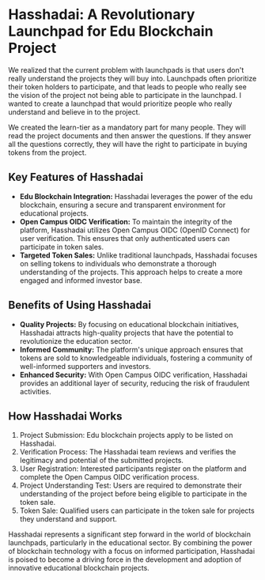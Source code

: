 # Hasshadai: A Revolutionary Launchpad for Edu Blockchain Project
We realized that the current problem with launchpads is that users don't really understand the projects they will buy into. Launchpads often prioritize their token holders to participate, and that leads to people who really see the vision of the project not being able to participate in the launchpad. I wanted to create a launchpad that would prioritize people who really understand and believe in to the project. 

We created the learn-tier as a mandatory part for many people. They will read the project documents and then answer the questions. If they answer all the questions correctly, they will have the right to participate in buying tokens from the project.

## Key Features of Hasshadai

- **Edu Blockchain Integration:** Hasshadai leverages the power of the edu blockchain, ensuring a secure and transparent environment for educational projects.
- **Open Campus OIDC Verification:** To maintain the integrity of the platform, Hasshadai utilizes Open Campus OIDC (OpenID Connect) for user verification. This ensures that only authenticated users can participate in token sales.
- **Targeted Token Sales:** Unlike traditional launchpads, Hasshadai focuses on selling tokens to individuals who demonstrate a thorough understanding of the projects. This approach helps to create a more engaged and informed investor base.

## Benefits of Using Hasshadai

- **Quality Projects:** By focusing on educational blockchain initiatives, Hasshadai attracts high-quality projects that have the potential to revolutionize the education sector.
- **Informed Community:** The platform's unique approach ensures that tokens are sold to knowledgeable individuals, fostering a community of well-informed supporters and investors.
- **Enhanced Security:** With Open Campus OIDC verification, Hasshadai provides an additional layer of security, reducing the risk of fraudulent activities.

## How Hasshadai Works

1. Project Submission: Edu blockchain projects apply to be listed on Hasshadai.
2. Verification Process: The Hasshadai team reviews and verifies the legitimacy and potential of the submitted projects.
3. User Registration: Interested participants register on the platform and complete the Open Campus OIDC verification process.
4. Project Understanding Test: Users are required to demonstrate their understanding of the project before being eligible to participate in the token sale.
5. Token Sale: Qualified users can participate in the token sale for projects they understand and support.

Hasshadai represents a significant step forward in the world of blockchain launchpads, particularly in the educational sector. By combining the power of blockchain technology with a focus on informed participation, Hasshadai is poised to become a driving force in the development and adoption of innovative educational blockchain projects.